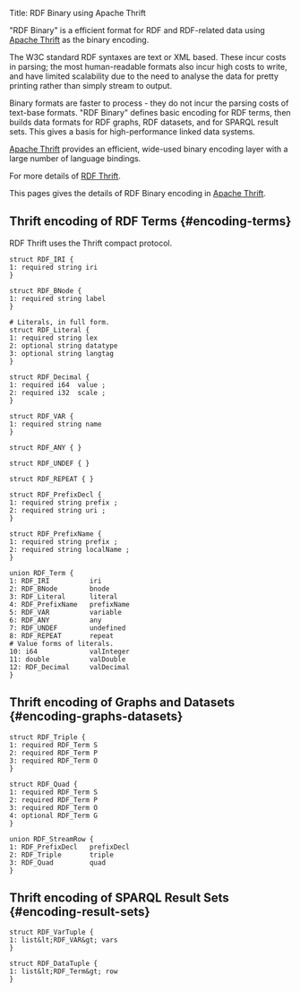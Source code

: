 Title: RDF Binary using Apache Thrift

"RDF Binary" is a efficient format for RDF and RDF-related data using
[Apache Thrift](https://thrift.apache.org/) as the binary encoding.

The W3C standard RDF syntaxes are text or XML based.  These incur costs in
parsing; the most human-readable formats also incur high costs to write, and
have limited scalability due to the need to analyse the data for pretty
printing rather than simply stream to output.

Binary formats are faster to process - they do not incur the parsing
costs of text-base formats.  "RDF Binary" defines basic encoding for RDF
terms, then builds data formats for RDF graphs, RDF datasets, and for
SPARQL result sets.  This gives a basis for high-performance linked data
systems.

[Apache Thrift](https://thrift.apache.org/) provides an efficient, 
wide-used binary encoding layer with a large number of language bindings.

For more details of [RDF Thrift](http://afs.github.io/rdf-thrift).

This pages gives the details of RDF Binary encoding in [Apache Thrift](http://thrift.apache.org/).

## Thrift encoding of RDF Terms {#encoding-terms}

RDF Thrift uses the Thrift compact protocol.

    struct RDF_IRI {
    1: required string iri
    }
    
    struct RDF_BNode {
    1: required string label
    }
    
    # Literals, in full form.
    struct RDF_Literal {
    1: required string lex
    2: optional string datatype
    3: optional string langtag
    }
    
    struct RDF_Decimal {
    1: required i64  value ;
    2: required i32  scale ;
    }
    
    struct RDF_VAR {
    1: required string name
    }
    
    struct RDF_ANY { }
    
    struct RDF_UNDEF { }
    
    struct RDF_REPEAT { }
    
    struct RDF_PrefixDecl {
    1: required string prefix ;
    2: required string uri ;
    }
    
    struct RDF_PrefixName {
    1: required string prefix ;
    2: required string localName ;
    }
    
    union RDF_Term {
    1: RDF_IRI          iri
    2: RDF_BNode        bnode
    3: RDF_Literal      literal
    4: RDF_PrefixName   prefixName 
    5: RDF_VAR          variable
    6: RDF_ANY          any
    7: RDF_UNDEF        undefined
    8: RDF_REPEAT       repeat
    # Value forms of literals.
    10: i64             valInteger
    11: double          valDouble
    12: RDF_Decimal     valDecimal
    }

## Thrift encoding of Graphs and Datasets {#encoding-graphs-datasets}

    struct RDF_Triple {
    1: required RDF_Term S
    2: required RDF_Term P
    3: required RDF_Term O
    }
    
    struct RDF_Quad {
    1: required RDF_Term S
    2: required RDF_Term P
    3: required RDF_Term O
    4: optional RDF_Term G
    }
    
    union RDF_StreamRow {
    1: RDF_PrefixDecl   prefixDecl
    2: RDF_Triple       triple
    3: RDF_Quad         quad
    }
    
## Thrift encoding of SPARQL Result Sets {#encoding-result-sets}

    struct RDF_VarTuple {
    1: list&lt;RDF_VAR&gt; vars
    }
    
    struct RDF_DataTuple {
    1: list&lt;RDF_Term&gt; row
    }

